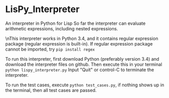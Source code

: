 # LisPy_Interpreter
An interpreter in Python for Lisp
So far the interpreter can evaluate arithmetic expressions, including nested expressions.

\nThis interpreter works in Python 3.4, and it contains regular expression package (regular expression is built-in). If regular expression package cannot be imported, try `pip install regex`

To run this interpreter, first download Python (preferably version 3.4) and download the interpreter files on github.
Then execute this in your terminal `python lispy_interpreter.py`
Input "Quit" or control-C to terminate the interpreter.

To run the test cases, execute `python test_cases.py`, if nothing shows up in the terminal, then all test cases are passed. 
